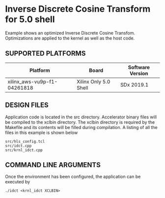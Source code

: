 Inverse Discrete Cosine Transform for 5.0 shell
======================

Example shows an optimized Inverse Discrete Cosine Transfom. Optimizations are applied to the kernel as well as the host code.

## SUPPORTED PLATFORMS
Platform | Board             | Software Version
---------|-------------------|-----------------
xilinx_aws-vu9p-f1-04261818|Xilinx Only 5.0 Shell|SDx 2019.1


##  DESIGN FILES
Application code is located in the src directory. Accelerator binary files will be compiled to the xclbin directory. The xclbin directory is required by the Makefile and its contents will be filled during compilation. A listing of all the files in this example is shown below

```
src/hls_config.tcl
src/idct.cpp
src/krnl_idct.cpp
```

##  COMMAND LINE ARGUMENTS
Once the environment has been configured, the application can be executed by
```
./idct <krnl_idct XCLBIN>
```

